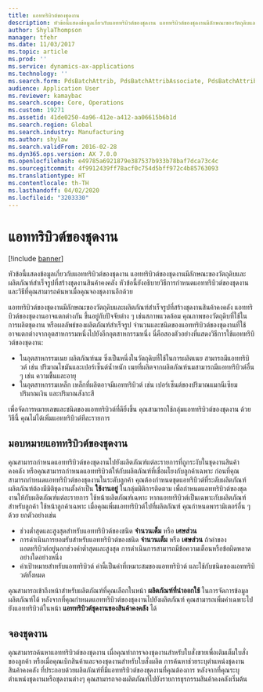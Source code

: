 ```yaml
---
title: แอททริบิวต์ของชุดงาน
description: หัวข้อนี้แสดงข้อมูลเกี่ยวกับแอททริบิวต์ของชุดงาน แอททริบิวต์ของชุดงานมีลักษณะของวัตถุดิบและผลิตภัณฑ์สำเร็จรูปที่สร้างชุดงานสินค้าคงคลัง หัวข้อนี้ยังอธิบายวิธีการกำหนดแอททริบิวต์ของชุดงาน และวิธีที่คุณสามารถค้นหาเมื่อคุณจองชุดงานอีกด้วย
author: ShylaThompson
manager: tfehr
ms.date: 11/03/2017
ms.topic: article
ms.prod: ''
ms.service: dynamics-ax-applications
ms.technology: ''
ms.search.form: PdsBatchAttrib, PdsBatchAttribAssociate, PdsBatchAttribByAttribGroup, PdsBatchAttribByItem, PdsBatchAttribByitemCustomer, PdsBatchAttribGroup
audience: Application User
ms.reviewer: kamaybac
ms.search.scope: Core, Operations
ms.custom: 19271
ms.assetid: 41de0250-4a96-412e-a412-aa06615b6b1d
ms.search.region: Global
ms.search.industry: Manufacturing
ms.author: shylaw
ms.search.validFrom: 2016-02-28
ms.dyn365.ops.version: AX 7.0.0
ms.openlocfilehash: e49785a6921879e387537b933b78baf7dca73c4c
ms.sourcegitcommit: 4f9912439ff78acf0c754d5bff972c4b85763093
ms.translationtype: HT
ms.contentlocale: th-TH
ms.lasthandoff: 04/02/2020
ms.locfileid: "3203330"
---
```

# <a name="batch-attributes"></a>แอททริบิวต์ของชุดงาน

[!include [banner](../includes/banner.md)]

หัวข้อนี้แสดงข้อมูลเกี่ยวกับแอททริบิวต์ของชุดงาน แอททริบิวต์ของชุดงานมีลักษณะของวัตถุดิบและผลิตภัณฑ์สำเร็จรูปที่สร้างชุดงานสินค้าคงคลัง หัวข้อนี้ยังอธิบายวิธีการกำหนดแอททริบิวต์ของชุดงาน และวิธีที่คุณสามารถค้นหาเมื่อคุณจองชุดงานอีกด้วย

แอททริบิวต์ของชุดงานมีลักษณะของวัตถุดิบและผลิตภัณฑ์สำเร็จรูปที่สร้างชุดงานสินค้าคงคลัง แอททริบิวต์ของชุดงานอาจแตกต่างกัน ขึ้นอยู่กับปัจจัยต่าง ๆ เช่นสภาพแวดล้อม คุณภาพของวัตถุดิบที่ใช้ในการผลิตชุดงาน หรือผลลัพธ์ของผลิตภัณฑ์สำเร็จรูป จำนวนและชนิดของแอททริบิวต์ของชุดงานที่ใช้อาจแตกต่างจากอุตสาหกรรมหนึ่งไปยังอีกอุตสาหกรรมหนึ่ง นี่คือสองตัวอย่างที่แสดงวิธีการใช้แอททริบิวต์ของชุดงาน:

-   ในอุตสาหกรรมเนย ผลิตภัณฑ์นม ซึ่งเป็นหนึ่งในวัตถุดิบที่ใช้ในการผลิตเนย สามารถมีแอททริบิวต์ เช่น ปริมาณไขมันและเปอร์เซ็นต์น้ำหนัก เนยที่ผลิตจากผลิตภัณฑ์นมสามารถมีแอททริบิวต์อื่น ๆ เช่น ความชื้นและอายุ
-   ในอุตสาหกรรมเหล็ก เหล็กที่ผลิตอาจมีแอททริบิวต์ เช่น เปอร์เซ็นต์ของปริมาณแมกนีเซียม ปริมาณเงิน และปริมาณสังกะสี

เพื่อจัดการหมายเลขและชนิดของแอททริบิวต์ที่ดียิ่งขึ้น คุณสามารถใช้กลุ่มแอททริบิวต์ของชุดงาน ด้วยวิธีนี้ คุณไม่ได้เพิ่มแอททริบิวต์ทีละรายการ

## <a name="assign-batch-attributes"></a>มอบหมายแอททริบิวต์ของชุดงาน
คุณสามารถกำหนดแอททริบิวต์ของชุดงานไปยังผลิตภัณฑ์แต่ละรายการที่ถูกระงับในชุดงานสินค้าคงคลัง หรือคุณสามารถกำหนดแอททริบิวต์ให้กับผลิตภัณฑ์ที่เชื่อมโยงกับลูกค้าเฉพาะ ก่อนที่คุณสามารถกำหนดแอททริบิวต์ของชุดงานในระดับลูกค้า คุณต้องกำหนดชุดแอทริบิวต์ที่ระดับผลิตภัณฑ์ ผลิตภัณฑ์ต้องมีมิติชุดงานตั้งค่าเป็น **ใช้งานอยู่** ในกลุ่มมิติการติดตาม เพื่อกำหนดแอททริบิวต์ของชุดงานให้กับผลิตภัณฑ์แต่ละรายการ ใช้หน้าผลิตภัณฑ์เฉพาะ หากแอททริบิวต์เป็นเฉพาะกับผลิตภัณฑ์สำหรับลูกค้า ใช้หน้าลูกค้าเฉพาะ เมื่อคุณเพิ่มแอททริบิวต์ไปที่ผลิตภัณฑ์ คุณกำหนดพารามิเตอร์อื่น ๆด้วย ยกตัวอย่างเช่น

-   ช่วงต่ำสุดและสูงสุดสำหรับแอททริบิวต์ของชนิด **จำนวนเต็ม** หรือ **เศษส่วน**
-   การดำเนินการยอมรับสำหรับแอททริบิวต์ของชนิด **จำนวนเต็ม** หรือ **เศษส่วน** ถ้าค่าของแอตทริบิวต์อยู่นอกช่วงค่าต่ำสุดและสูงสุด การดำเนินการสามารถมีข้อความเตือนหรือข้อผิดพลาดอย่างใดอย่างหนึ่ง
-   ค่าเป้าหมายสำหรับแอททริบิวต์ ค่านี้เป็นค่าที่เหมาะสมของแอททริบิวต์ และใช้กับชนิดของแอททริบิวต์ทั้งหมด

คุณสามารถเข้าถึงหน้าสำหรับผลิตภัณฑ์ที่คุณเลือกในหน้า **ผลิตภัณฑ์ที่นำออกใช้** ในการจัดการข้อมูลผลิตภัณฑ์ได้ หลังจากที่คุณกำหนดแอททริบิวต์ของชุดงานไปยังผลิตภัณฑ์ คุณสามารถเพิ่มค่าเฉพาะไปยังแอททริบิวต์ในหน้า **แอททริบิวต์ชุดงานของสินค้าคงคลัง** ได้

## <a name="reserve-batches"></a>จองชุดงาน
คุณสามารถค้นหาแอททริบิวต์ของชุดงาน เมื่อคุณทำการจองชุดงานสำหรับใบสั่งขายเพื่อเติมเต็มใบสั่งของลูกค้า หรือเมื่อคุณเบิกสินค้าและจองชุดงานสำหรับใบสั่งผลิต การค้นหาช่วยระบุตำแหน่งชุดงานสินค้าคงคลัง ที่ประกอบด้วยผลิตภัณฑ์ที่มีแอททริบิวต์ของชุดงานที่คุณต้องการ หลังจากที่คุณระบุตำแหน่งชุดงานหรือชุดงานต่างๆ คุณสามารถจองผลิตภัณฑ์ไปยังรายการธุรกรรมสินค้าคงคลังเริ่มต้น




